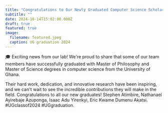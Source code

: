 ```yaml
---
title: "Congratulations to Our Newly Graduated Computer Science Scholars! "
subtitle: ""
date: 2024-10-14T15:02:00.000Z
draft: true
featured: true
image:
  filename: featured.jpeg
  caption: UG graduation 2024
---
```

🎓 Exciting news from our lab! We're proud to share that some of our team members have successfully graduated with Master of Philosophy and Master of Science degrees in computer science from the University of Ghana. 

<!--more-->


Their hard work, dedication, and innovative research have been inspiring, and we can't wait to see the incredible contributions they will make in the field. Congratulations to all our new graduates! Stephen Atimbire, Nathanael Ayirebaje Azuponga, Isaac Adu Yirenkyi, Eric Kwame Dumenu Akatsi. \
#UGclassof2024 #UGgraduation.
